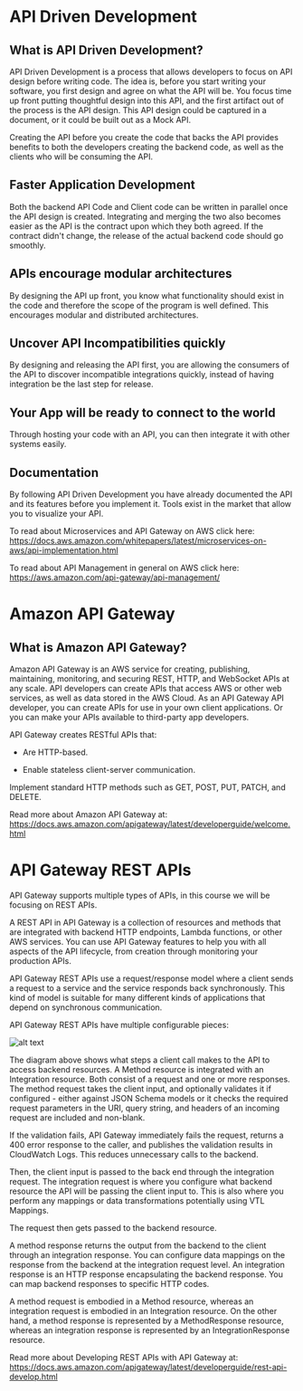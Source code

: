 # API Driven Development
## What is API Driven Development?

API Driven Development is a process that allows developers to focus on API design before writing code. The idea is, before you start writing your software, you first design and agree on what the API will be. You focus time up front putting thoughtful design into this API, and the first artifact out of the process is the API design. This API design could be captured in a document, or it could be built out as a Mock API.

Creating the API before you create the code that backs the API provides benefits to both the developers creating the backend code, as well as the clients who will be consuming the API.

## Faster Application Development

Both the backend API Code and Client code can be written in parallel once the API design is created. Integrating and merging the two also becomes easier as the API is the contract upon which they both agreed. If the contract didn't change, the release of the actual backend code should go smoothly.

## APIs encourage modular architectures

By designing the API up front, you know what functionality should exist in the code and therefore the scope of the program is well defined. This encourages modular and distributed architectures.

## Uncover API Incompatibilities quickly

By designing and releasing the API first, you are allowing the consumers of the API to discover incompatible integrations quickly, instead of having integration be the last step for release.

## Your App will be ready to connect to the world

Through hosting your code with an API, you can then integrate it with other systems easily.

## Documentation

By following API Driven Development you have already documented the API and its features before you implement it. Tools exist in the market that allow you to visualize your API.

To read about Microservices and API Gateway on AWS click here: https://docs.aws.amazon.com/whitepapers/latest/microservices-on-aws/api-implementation.html

To read about API Management in general on AWS click here: https://aws.amazon.com/api-gateway/api-management/

# Amazon API Gateway
## What is Amazon API Gateway?

Amazon API Gateway is an AWS service for creating, publishing, maintaining, monitoring, and securing REST, HTTP, and WebSocket APIs at any scale. API developers can create APIs that access AWS or other web services, as well as data stored in the AWS Cloud. As an API Gateway API developer, you can create APIs for use in your own client applications. Or you can make your APIs available to third-party app developers.

API Gateway creates RESTful APIs that:

- Are HTTP-based.

- Enable stateless client-server communication.

Implement standard HTTP methods such as GET, POST, PUT, PATCH, and DELETE.

Read more about Amazon API Gateway at: https://docs.aws.amazon.com/apigateway/latest/developerguide/welcome.html

# API Gateway REST APIs
API Gateway supports multiple types of APIs, in this course we will be focusing on REST APIs.

A REST API in API Gateway is a collection of resources and methods that are integrated with backend HTTP endpoints, Lambda functions, or other AWS services. You can use API Gateway features to help you with all aspects of the API lifecycle, from creation through monitoring your production APIs.

API Gateway REST APIs use a request/response model where a client sends a request to a service and the service responds back synchronously. This kind of model is suitable for many different kinds of applications that depend on synchronous communication.

API Gateway REST APIs have multiple configurable pieces:

![alt text]([http://url/to/img.png](https://github.com/htlee8899/cloud-provider/blob/main/Week2/image_API_Gateway.png))

The diagram above shows what steps a client call makes to the API to access backend resources. A Method resource is integrated with an Integration resource. Both consist of a request and one or more responses. The method request takes the client input, and optionally validates it if configured - either against JSON Schema models or it checks the required request parameters in the URI, query string, and headers of an incoming request are included and non-blank.

If the validation fails, API Gateway immediately fails the request, returns a 400 error response to the caller, and publishes the validation results in CloudWatch Logs. This reduces unnecessary calls to the backend.

Then, the client input is passed to the back end through the integration request. The integration request is where you configure what backend resource the API will be passing the client input to. This is also where you perform any mappings or data transformations potentially using VTL Mappings.

The request then gets passed to the backend resource.

A method response returns the output from the backend to the client through an integration response. You can configure data mappings on the response from the backend at the integration request level. An integration response is an HTTP response encapsulating the backend response. You can map backend responses to specific HTTP codes.

A method request is embodied in a Method resource, whereas an integration request is embodied in an Integration resource. On the other hand, a method response is represented by a MethodResponse resource, whereas an integration response is represented by an IntegrationResponse resource.

Read more about Developing REST APIs with API Gateway at: https://docs.aws.amazon.com/apigateway/latest/developerguide/rest-api-develop.html
